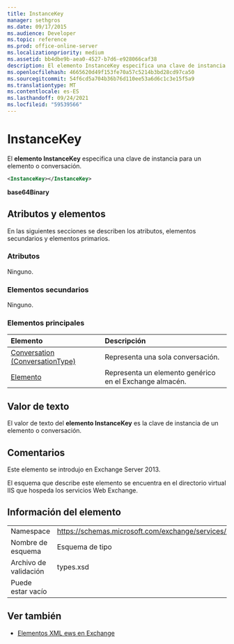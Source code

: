 ```yaml
---
title: InstanceKey
manager: sethgros
ms.date: 09/17/2015
ms.audience: Developer
ms.topic: reference
ms.prod: office-online-server
ms.localizationpriority: medium
ms.assetid: bb4dbe9b-aea0-4527-b7d6-e928066caf38
description: El elemento InstanceKey especifica una clave de instancia para un elemento o conversación.
ms.openlocfilehash: 4665620d49f153fe70a57c5214b3bd28cd97ca50
ms.sourcegitcommit: 54f6cd5a704b36b76d110ee53a6d6c1c3e15f5a9
ms.translationtype: MT
ms.contentlocale: es-ES
ms.lasthandoff: 09/24/2021
ms.locfileid: "59539566"
---
```

# <a name="instancekey"></a>InstanceKey

El **elemento InstanceKey** especifica una clave de instancia para un elemento o conversación. 
  
```XML
<InstanceKey></InstanceKey>
```

 **base64Binary**
## <a name="attributes-and-elements"></a>Atributos y elementos

En las siguientes secciones se describen los atributos, elementos secundarios y elementos primarios.
  
### <a name="attributes"></a>Atributos

Ninguno.
  
### <a name="child-elements"></a>Elementos secundarios

Ninguno.
  
### <a name="parent-elements"></a>Elementos principales

|**Elemento**|**Descripción**|
|:-----|:-----|
|[Conversation (ConversationType)](conversation-conversationtype.md) <br/> |Representa una sola conversación.  <br/> |
|[Elemento](item.md) <br/> |Representa un elemento genérico en el Exchange almacén.  <br/> |
   
## <a name="text-value"></a>Valor de texto

El valor de texto del **elemento InstanceKey** es la clave de instancia de un elemento o conversación. 
  
## <a name="remarks"></a>Comentarios

Este elemento se introdujo en Exchange Server 2013.
  
El esquema que describe este elemento se encuentra en el directorio virtual IIS que hospeda los servicios Web Exchange.
  
## <a name="element-information"></a>Información del elemento

|||
|:-----|:-----|
|Namespace  <br/> |https://schemas.microsoft.com/exchange/services/2006/types  <br/> |
|Nombre de esquema  <br/> |Esquema de tipo  <br/> |
|Archivo de validación  <br/> |types.xsd  <br/> |
|Puede estar vacío  <br/> ||
   
## <a name="see-also"></a>Ver también



- [Elementos XML ews en Exchange](ews-xml-elements-in-exchange.md)

